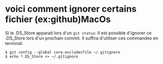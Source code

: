 # voici comment ignorer certains fichier (ex:github)MacOs

Si le .DS_Store apparait lors d'un ``` git status ```:
Il est possible d'ignorer ce .DS_Store lors d'un prochain commit.
Il suffira d'utiliser ces commandes en terminal:

```
$ git config --global core.excludesfile ~/.gitignore
$ echo *.DS_Store >> ~/.gitignore

``` 
